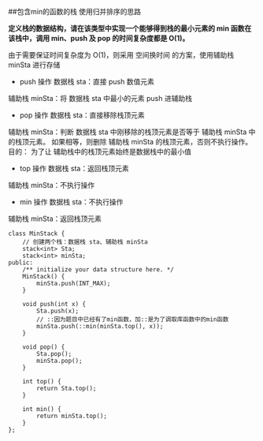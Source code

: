 ##包含min的函数的栈
使用归并排序的思路

**定义栈的数据结构，请在该类型中实现一个能够得到栈的最小元素的 min 函数在该栈中，调用 min、push 及 pop 的时间复杂度都是 O(1)。**

由于需要保证时间复杂度为 O(1)，则采用 空间换时间 的方案，使用辅助栈 minSta 进行存储

* push 操作
数据栈 sta：直接 push 数值元素

辅助栈 minSta：将 数据栈 sta 中最小的元素 push 进辅助栈

* pop 操作
数据栈 sta：直接移除栈顶元素

辅助栈 minSta：判断 数据栈 sta 中刚移除的栈顶元素是否等于 辅助栈 minSta 中的栈顶元素。
如果相等，则删除 辅助栈 minSta 的栈顶元素，否则不执行操作。
目的： 为了让 辅助栈中的栈顶元素始终是数据栈中的最小值

* top 操作
数据栈 sta：返回栈顶元素

辅助栈 minSta：不执行操作

* min 操作
数据栈 sta：不执行操作

辅助栈 minSta：返回栈顶元素



	class MinStack {
	    // 创建两个栈：数据栈 sta、辅助栈 minSta
	    stack<int> Sta;
	    stack<int> minSta;
	public:
	    /** initialize your data structure here. */
	    MinStack() {
	        minSta.push(INT_MAX);
	    }
	    
	    void push(int x) {
	        Sta.push(x);
	        // ::因为题目中已经有了min函数，加::是为了调取库函数中的min函数
	        minSta.push(::min(minSta.top(), x));
	    }
	    
	    void pop() {
	        Sta.pop();
	        minSta.pop();
	    }
	    
	    int top() {
	        return Sta.top();
	    }
	    
	    int min() {
	        return minSta.top();
	    }
	};

